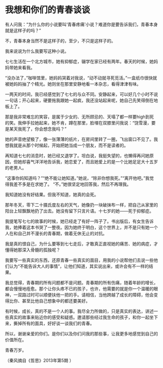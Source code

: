 # 我想和你们的青春谈谈

有人问我：“为什么你的小说要叫‘青春疼痛’小说？难道你是要告诉我们，青春本身就是这样子的吗？” 

不，青春本身当然不是这样子的，至少，不只是这样子的。 

我来说说为什么我要写这种小说。 

七七生活在一个北方城市，她有抑郁症，辍学在家已经有两年。春天的时候，她妈妈带她来看我。 

“没办法了，”咖啡馆里，她妈妈哭着对我说，“动不动就寻死觅活。”一盒纸巾很快就被她妈妈抽了个精光。她则坐在那里安静地看一本杂志，看得津津有味。 

一两天的时间，我已经感觉到了七七的与众不同。安静起来，可以好几个小时不说一句话；开心起来，硬要拖我跟她一起疯，我还没站起来呢，她自己先笑得倒在地板上了。 

那是我非常难忘的笑容，是属于少女的、无所顾忌的、天塌了都一样要high到死的笑。我伸手拉她起来，她不肯，蹲在那里，脸埋在双膝里问我说：“饶雪漫，要是某天我死了，你会想念我吗？” 

她的声音绝望极了，像一张薄薄的纸片，在房间里转了一圈，飞出窗口不见了。我想我就是从那个时候起，开始把她当成一个朋友，而不是读者的。 

再知道七七的消息时，她已经又退学了。坦白说，我挺失望的，也懒得再问她原因，但她却喜气洋洋地告诉我，她恋爱了，而且她爱上的是一个比她足足大十五岁的老男人。 

“这事你妈知道吗？”“绝不能让她知道。”她说，“除非你想我死。”“离开他吧。”我觉得我差不多是在求她了。 “不。”她很坚定地回答我，然后不再理我。 

我知道她没有好结果。但我不知道，她真的会死。 

那年冬天，零下二十摄氏度左右的天气，她像扔一块破抹布一样，把自己从家里的阳台上轻飘飘地扔了出去。她没有留下只言片语。十七岁的她——死于抑郁症。 

我提笔写七七的故事的时候，她已经走了有好一阵子了。书出版后，有女生告诉我，她捧着这本书哭了一整夜。因为她终于明白，这个世界上，并不是只有她一个人在和自己并不漫长的青春期，做着无休无止的对抗。 

我是真的恨自己，为什么要等到七七走后，才敢真正直视她的痛苦、她的病症，才懂得她那深入骨髓的孤独呢？ 

我要写一些真实的东西，还原青春一些真实的面目，用我的小说帮他们去说一些他们认为“不能告诉大人的事情”，让他们知道，其实说出来，或许会有不一样的结果。 

我总觉得，青春期的所有问题都不是问题。青春期的所有伤痛，随着年龄的增长，都会慢慢地痊愈。那个让你头疼不已的孩子，也许，他需要的就是你一个温暖的眼神，一双路过时可以顺便扶他一把的手。请相信，当他跨越了成长的障碍，他会变得比你、甚至比他自己想象中的都还要美好。 

有时候，成长，真的不是一个人的事。我尽全力所做的，只是真实的表达，讲述一些真实的故事来贴近你的感受和疑惑。邀请那些经过我生命的孩子，和你一起坐下来，撕掉所有的面具，好好谈一谈我们的青春。 

所以，谢谢亲爱的你们。是你们以及你们问我的那些事，让我更多地感觉到自己的价值所在。 

青春万岁。 

（秦风摘自《哲思》2013年第5期 ）